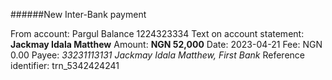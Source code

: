 ######New Inter-Bank payment

From account: Pargul Balance 1224323334
Text on account statement: **Jackmay Idala Matthew**
Amount: __NGN 52,000__
Date: 2023-04-21
Fee: NGN 0.00
Payee: *33231113131 Jackmay Idala Matthew, First Bank*
Reference identifier: trn_5342424241